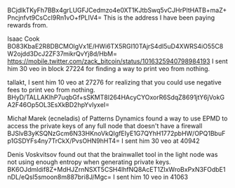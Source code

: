 BCjdlkTKyFh7BBx4grLUGFJCedmzo4e0XT1KJtbSwq5vCJHrPltHATB+maZ+Pncjnfvt9CsCcI9Rn1vO+fPLIV4=
This is the address I have been paying rewards from.

Isaac Cook BO83KbaE2R8DBCMOlgVx1E/HWi6TX5RGI10TAjrS4dI5uD4XWRS4iO55C8W2ojdd3DcJ2ZF37mikrQvYj8d/HbM=
https://mobile.twitter.com/zack_bitcoin/status/1016325940798984193
I sent him 30 veo in block 27224 for finding a way to print veo from nothing.

tallakt, I sent him 10 veo at 27276 for realizing that you could use negative fees to print veo from nothing.
BHyD/TALLAKlhP7uqbGf+sSKMT8I264HAcyCYOxorR6SdqZ8691jtY6jVokGA2F46Op5OL3EsXkBD2hpYvlyxeI=


Michał Marek (ecneladis) of Patterns Dynamics
found a way to use EPMD to access the private keys of any full node that doesn't have a firewall
BJSlvB3yKSQNzGcm6N33HKnoVkQIgfEIyE1G7QYhH1772pbHW/OPQ1BbuFp1GSDYFs4ny7TrCkX/PvsOHN9hHT4=
I sent him 30 veo at 40942


Denis Voskvitsov
found out that the brainwallet tool in the light node was not using enough entropy when generating private keys.
BK6OJdmldif8Z+MdHJZrnNSXT5CSH4lhfNQ8AcET1ZIxWroBxPxN3FOdbE1nDL/eQsI5smoon8m887bri8J/Mgc=
I sent him 10 veo in 41063
